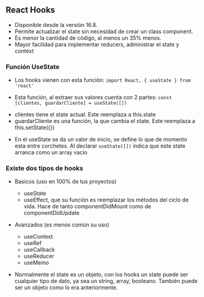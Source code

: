 ## React Hooks
- Disponible desde la versión 16.8.
- Permite actualizar el state sin necesidad de crear un class component.
- Es menor la cantidad de código, al menos un 35% menos.
- Mayor facilidad para implementar reducers, administrar el state y context

### Función UseState
- Los hooks vienen con esta función:
`import React, { useState } from 'react'`

- Esta función, al extraer sus valores cuenta con 2 partes:
`const [clientes, guardarCliente] = useState([])`
* clientes tiene el state actual. Este reemplaza a this.state
* guardarCliente es una función, la que cambia el state. Este reemplaza a this.setState({})

- En el useState se da un valor de inicio, se define lo que de momento esta entre corchetes. Al declarar `useState([])` indica que este state arranca como un array vacio

### Existe dos tipos de hooks
- Basicos (uso en 100% de tus proyectos)
  + useState
  + useEffect, que su función es reemplazar los métodos del ciclo de vida. Hace de tanto componentDidMount como de componentDidUpdate

- Avanzados (es menos común su uso)
  + useContext
  + useRef
  + useCallback
  + useReducer
  + useMemo

- Normalmente el state es un objeto, con los hooks un state puede ser cualquier tipo de dato, ya sea un string, array, booleano. También puede ser un objeto como lo era anteriormente.
